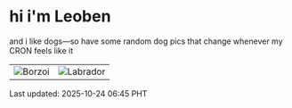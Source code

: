 # hi i'm Leoben

and i like dogs—so have some random dog pics that change whenever my CRON feels like it

|  |  |
|--------|----------|
| ![Borzoi](https://random-dog-vercel.vercel.app/api/random-borzoi?v=1761259522) | ![Labrador](https://random-dog-vercel.vercel.app/api/random-labrador?v=1761259522) |

Last updated: 2025-10-24 06:45 PHT
